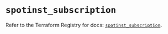 # `spotinst_subscription`

Refer to the Terraform Registry for docs: [`spotinst_subscription`](https://registry.terraform.io/providers/spotinst/spotinst/1.216.0/docs/resources/subscription).
